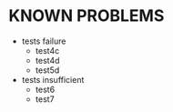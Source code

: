 # KNOWN PROBLEMS

  * tests failure
    * test4c
    * test4d
    * test5d
  * tests insufficient
    * test6
    * test7
